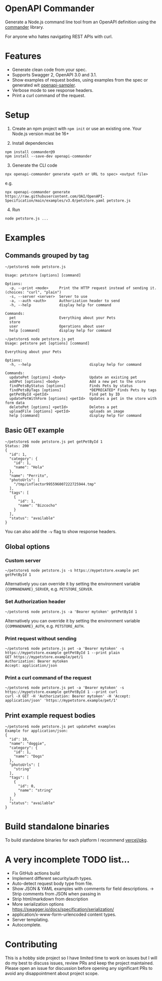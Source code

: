 # OpenAPI Commander

Generate a Node.js command line tool from an OpenAPI definition using the [commander](https://www.npmjs.com/package/commander) library.

For anyone who hates navigating REST APIs with curl.

# Features

- Generate clean code from your spec.
- Supports Swagger 2, OpenAPI 3.0 and 3.1.
- Show examples of request bodies, using examples from the spec or generated wit [openapi-sampler](https://github.com/Redocly/openapi-sampler).
- Verbose mode to see response headers.
- Print a curl command of the request.

# Setup

1. Create an npm project with `npm init` or use an existing one. Your Node.js version must be 16+

2. Install dependencies

```
npm install commander@9
npm install --save-dev openapi-commander
```

3. Generate the CLI code

```
npx openapi-commander generate <path or URL to spec> <output file>
```

e.g.

```
npx openapi-commander generate https://raw.githubusercontent.com/OAI/OpenAPI-Specification/main/examples/v3.0/petstore.yaml petstore.js
```

4. Run

```
node petstore.js ...
```
# Examples

## Commands grouped by tag

```
~/petstore$ node petstore.js

Usage: petstore [options] [command]

Options:
  -p, --print <mode>     Print the HTTP request instead of sending it. (choices: "curl", "plain")
  -s, --server <server>  Server to use
  -a, --auth <auth>      Authorization header to send
  -h, --help             display help for command

Commands:
  pet                    Everything about your Pets
  store
  user                   Operations about user
  help [command]         display help for command
```

```
~/petstore$ node petstore.js pet
Usage: petstore pet [options] [command]

Everything about your Pets

Options:
  -h, --help                           display help for command

Commands:
  updatePet [options] <body>           Update an existing pet
  addPet [options] <body>              Add a new pet to the store
  findPetsByStatus [options]           Finds Pets by status
  findPetsByTags [options]             *DEPRECATED* Finds Pets by tags
  getPetById <petId>                   Find pet by ID
  updatePetWithForm [options] <petId>  Updates a pet in the store with form data
  deletePet [options] <petId>          Deletes a pet
  uploadFile [options] <petId>         uploads an image
  help [command]                       display help for command
```


## Basic GET example

```
~/petstore$ node petstore.js pet getPetById 1
Status: 200
{
  "id": 1,
  "category": {
    "id": 1,
    "name": "Hola"
  },
  "name": "Perrito",
  "photoUrls": [
    "/tmp/inflector995596007222725944.tmp"
  ],
  "tags": [
    {
      "id": 1,
      "name": "Bizcocho"
    }
  ],
  "status": "available"
}
```

You can also add the `-v` flag to show response headers.

## Global options

### Custom server

```
~/petstore$ node petstore.js -s https://mypetstore.example pet getPetById 1
```

Alternatively you can override it by setting the environment variable `{COMMANDNAME}_SERVER`, e.g. `PETSTORE_SERVER`.

### Set Authorization header

```
~/petstore$ node petstore.js -a 'Bearer mytoken' getPetById 1
```

Alternatively you can override it by setting the environment variable `{COMMANDNAME}_AUTH`, e.g. `PETSTORE_AUTH`.

### Print request without sending

```
~/petstore$ node petstore.js pet -a 'Bearer mytoken' -s https://mypetstore.example getPetById 1 --print plain
GET https://mypetstore.example/pet/1
Authorization: Bearer mytoken
Accept: application/json
```

### Print a curl command of the request

```
~/petstore$ node petstore.js pet -a 'Bearer mytoken' -s https://mypetstore.example getPetById 1 --print curl
curl -X GET -H 'Authorization: Bearer mytoken' -H 'Accept: application/json' 'https://mypetstore.example/pet/1'
```

## Print example request bodies

```
~/petstore$ node petstore.js pet updatePet examples
Example for application/json:
{
  "id": 10,
  "name": "doggie",
  "category": {
    "id": 1,
    "name": "Dogs"
  },
  "photoUrls": [
    "string"
  ],
  "tags": [
    {
      "id": 0,
      "name": "string"
    }
  ],
  "status": "available"
}
```

# Build standalone binaries

To build standalone binaries for each platform I recommend [vercel/pkg](https://github.com/vercel/pkg).

# A very incomplete TODO list...

- Fix GitHub actions build
- Implement different security/auth types.
- Auto-detect request body type from file.
- Show JSON & YAML examples with comments for field descriptions.
  -> Strip comments from JSON when passing in
- Strip html/markdown from description
- More serialization options https://swagger.io/docs/specification/serialization/
- application/x-www-form-urlencoded content types.
- Server templating.
- Autocomplete.

# Contributing

This is a hobby side project so I have limited time to work on issues but I will do my best to discuss issues, review PRs
and keep the project maintained. Please open an issue for discussion before opening any significant PRs to avoid any disappointment
about project scope.
